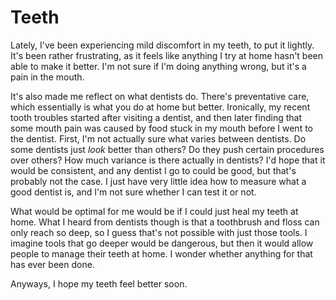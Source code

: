 # Teeth

Lately, I've been experiencing mild discomfort in my teeth, to put it lightly.
It's been rather frustrating, as it feels like anything I try at home hasn't been able to make
it better. I'm not sure if I'm doing anything wrong, but it's a pain in the mouth.

It's also made me reflect on what dentists do. There's preventative care, which essentially is
what you do at home but better. Ironically, my recent tooth troubles started after visiting a
dentist, and then later finding that some mouth pain was caused by food stuck in my mouth
before I went to the dentist. First, I'm not actually sure what varies between dentists. Do some
dentists just *look* better than others? Do they push certain procedures over others? How much
variance is there actually in dentists? I'd hope that it would be consistent, and any dentist I
go to could be good, but that's probably not the case. I just have very little idea how to
measure what a good dentist is, and I'm not sure whether I can test it or not.

What would be optimal for me would be if I could just heal my teeth at home. What I heard from
dentists though is that a toothbrush and floss can only reach so deep, so I guess that's not
possible with just those tools. I imagine tools that go deeper would be dangerous, but then it
would allow people to manage their teeth at home. I wonder whether anything for that has ever
been done.

Anyways, I hope my teeth feel better soon.
